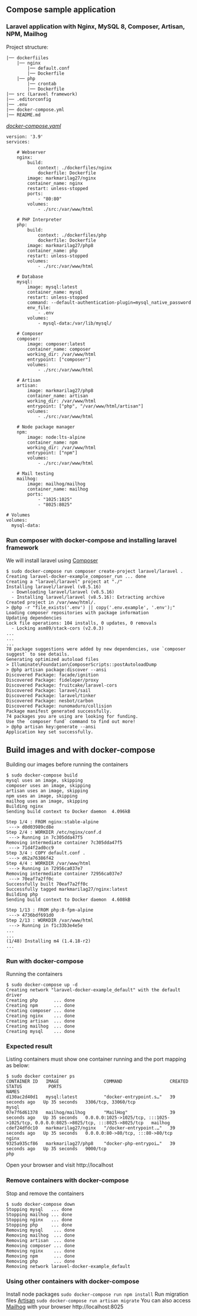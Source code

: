 ## Compose sample application
### Laravel application with Nginx, MySQL 8, Composer, Artisan, NPM, Mailhog

Project structure:
```
|── dockerfiiles
    |── nginx
        |── default.conf
        |── Dockerfile
    |── php
        |── crontab
        |── Dockerfile
|── src (Laravel framework)
|── .editorconfig
|── .env
|── docker-compose.yml
|── README.md
```

[_docker-compose.yaml_](docker-compose.yaml)
```
version: '3.9'
services:

    # Webserver
    nginx:
        build:
            context: ./dockerfiles/nginx
            dockerfile: Dockerfile
        image: markmarilag27/nginx
        container_name: nginx
        restart: unless-stopped
        ports:
            - "80:80"
        volumes:
            - ./src:/var/www/html

    # PHP Interpreter
    php:
        build:
            context: ./dockerfiles/php
            dockerfile: Dockerfile
        image: markmarilag27/php8
        container_name: php
        restart: unless-stopped
        volumes:
            - ./src:/var/www/html

    # Database
    mysql:
        image: mysql:latest
        container_name: mysql
        restart: unless-stopped
        command: --default-authentication-plugin=mysql_native_password
        env_file:
            - .env
        volumes:
            - mysql-data:/var/lib/mysql/

    # Composer
    composer:
        image: composer:latest
        container_name: composer
        working_dir: /var/www/html
        entrypoint: ["composer"]
        volumes:
            - ./src:/var/www/html

    # Artisan
    artisan:
        image: markmarilag27/php8
        container_name: artisan
        working_dir: /var/www/html
        entrypoint: ["php", "/var/www/html/artisan"]
        volumes:
            - ./src:/var/www/html

    # Node package manager
    npm:
        image: node:lts-alpine
        container_name: npm
        working_dir: /var/www/html
        entrypoint: ["npm"]
        volumes:
            - ./src:/var/www/html

    # Mail testing
    mailhog:
        image: mailhog/mailhog
        container_name: mailhog
        ports:
            - "1025:1025"
            - "8025:8025"

# Volumes
volumes:
  mysql-data:
```
### Run composer with docker-compose and installing laravel framework
We will install laravel using [Composer](https://laravel.com/docs/8.x#installation-via-composer)
```
$ sudo docker-compose run composer create-project laravel/laravel .
Creating laravel-docker-example_composer_run ... done
Creating a "laravel/laravel" project at "./"
Installing laravel/laravel (v8.5.16)
  - Downloading laravel/laravel (v8.5.16)
  - Installing laravel/laravel (v8.5.16): Extracting archive
Created project in /var/www/html/.
> @php -r "file_exists('.env') || copy('.env.example', '.env');"
Loading composer repositories with package information
Updating dependencies
Lock file operations: 104 installs, 0 updates, 0 removals
  - Locking asm89/stack-cors (v2.0.3)
...
...
...
78 package suggestions were added by new dependencies, use `composer suggest` to see details.
Generating optimized autoload files
> Illuminate\Foundation\ComposerScripts::postAutoloadDump
> @php artisan package:discover --ansi
Discovered Package: facade/ignition
Discovered Package: fideloper/proxy
Discovered Package: fruitcake/laravel-cors
Discovered Package: laravel/sail
Discovered Package: laravel/tinker
Discovered Package: nesbot/carbon
Discovered Package: nunomaduro/collision
Package manifest generated successfully.
74 packages you are using are looking for funding.
Use the `composer fund` command to find out more!
> @php artisan key:generate --ansi
Application key set successfully.

```

## Build images and with docker-compose
Building our images before running the containers
```
$ sudo docker-compose build
mysql uses an image, skipping
composer uses an image, skipping
artisan uses an image, skipping
npm uses an image, skipping
mailhog uses an image, skipping
Building nginx
Sending build context to Docker daemon  4.096kB

Step 1/4 : FROM nginx:stable-alpine
 ---> d0d03989cd8e
Step 2/4 : WORKDIR /etc/nginx/conf.d
 ---> Running in 7c305dda47f5
Removing intermediate container 7c305dda47f5
 ---> 71d4f2ad0cc9
Step 3/4 : COPY default.conf .
 ---> d62a76386f42
Step 4/4 : WORKDIR /var/www/html
 ---> Running in 72956ca037e7
Removing intermediate container 72956ca037e7
 ---> 70eaf7a2ff0c
Successfully built 70eaf7a2ff0c
Successfully tagged markmarilag27/nginx:latest
Building php
Sending build context to Docker daemon  4.608kB

Step 1/13 : FROM php:8-fpm-alpine
 ---> 4736bdf691d0
Step 2/13 : WORKDIR /var/www/html
 ---> Running in f1c33b3e4e5e
...
...
(1/48) Installing m4 (1.4.18-r2)
...

```

### Run with docker-compose
Running the containers
```
$ sudo docker-compose up -d
Creating network "laravel-docker-example_default" with the default driver
Creating php      ... done
Creating npm      ... done
Creating composer ... done
Creating nginx    ... done
Creating artisan  ... done
Creating mailhog  ... done
Creating mysql    ... done
```

### Expected result
Listing containers must show one container running and the port mapping as below:
```
$ sudo docker container ps
CONTAINER ID   IMAGE                 COMMAND                  CREATED          STATUS          PORTS                                                                                  NAMES
d130ac2d40d1   mysql:latest          "docker-entrypoint.s…"   39 seconds ago   Up 35 seconds   3306/tcp, 33060/tcp                                                                    mysql
07e7f6d61378   mailhog/mailhog       "MailHog"                39 seconds ago   Up 35 seconds   0.0.0.0:1025->1025/tcp, :::1025->1025/tcp, 0.0.0.0:8025->8025/tcp, :::8025->8025/tcp   mailhog
cdef24dfdc10   markmarilag27/nginx   "/docker-entrypoint.…"   39 seconds ago   Up 35 seconds   0.0.0.0:80->80/tcp, :::80->80/tcp                                                      nginx
9325a935cf86   markmarilag27/php8    "docker-php-entrypoi…"   39 seconds ago   Up 35 seconds   9000/tcp                                                                               php
```
Open your browser and visit http://localhost

### Remove containers with docker-compose
Stop and remove the containers
```
$ sudo docker-compose down
Stopping mysql   ... done
Stopping mailhog ... done
Stopping nginx   ... done
Stopping php     ... done
Removing mysql    ... done
Removing mailhog  ... done
Removing artisan  ... done
Removing composer ... done
Removing nginx    ... done
Removing npm      ... done
Removing php      ... done
Removing network laravel-docker-example_default
```
### Using other containers with docker-compose
Install node packages
`
sudo docker-compose run npm install
`
Run migration files [Artisan](https://laravel.com/docs/8.x/artisan)
`
sudo docker-compose run artisan migrate
`
You can also access [Mailhog](https://github.com/mailhog/MailHog) with your browser http://localhost:8025
